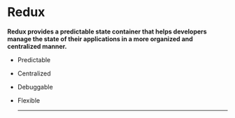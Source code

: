 # Redux 

**Redux provides a predictable state container that helps developers manage the state of their applications in a more organized and centralized manner.**

- Predictable
- Centralized
- Debuggable
- Flexible

  <hr>
